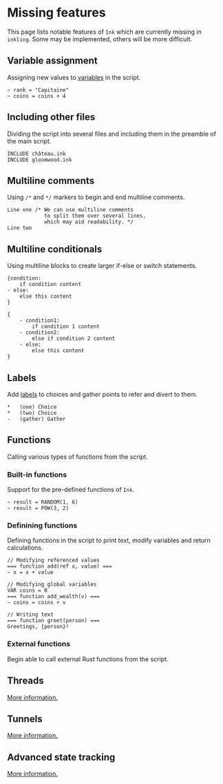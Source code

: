 # Missing features

This page lists notable features of `Ink` which are currently missing in `inkling`.
Some may be implemented, others will be more difficult. 

## Variable assignment

Assigning new values to [variables](variables.md) in the script.

```plain
~ rank = "Capitaine"
~ coins = coins + 4
```

## Including other files

Dividing the script into several files and including them in the preamble 
of the main script.

```plain
INCLUDE château.ink
INCLUDE gloomwood.ink
```

## Multiline comments

Using `/*` and `*/` markers to begin and end multiline comments.

```plain
Line one /* We can use multiline comments
            to split them over several lines, 
            which may aid readability. */
Line two
```

## Multiline conditionals

Using multiline blocks to create larger if-else or switch statements.

```plain
{condition:
    if condition content
- else:
    else this content
}
```

```plain
{
    - condition1:
        if condition 1 content
    - condition2:
        else if condition 2 content
    - else:
        else this content
}
```

## Labels

Add [labels](https://github.com/inkle/ink/blob/master/Documentation/WritingWithInk.md#gathers-and-options-can-be-labelled) 
to choices and gather points to refer and divert to them.

```plain
*   (one) Choice
*   (two) Choice
-   (gather) Gather 
```

## Functions

Calling various types of functions from the script.

### Built-in functions

Support for the pre-defined functions of `Ink`.

```plain
~ result = RANDOM(1, 6)
~ result = POW(3, 2)
```

### Definining functions

Defining functions in the script to print text, modify variables and return calculations.

```plain
// Modifying referenced values
=== function add(ref x, value) ===
~ x = x + value
```

```plain
// Modifying global variables
VAR coins = 0
=== function add_wealth(v) ===
~ coins = coins + v
```

```plain
// Writing text 
=== function greet(person) ===
Greetings, {person}!
```

### External functions

Begin able to call external Rust functions from the script.

## Threads

[More information.](https://github.com/inkle/ink/blob/master/Documentation/WritingWithInk.md#2-threads)

## Tunnels

[More information.](https://github.com/inkle/ink/blob/master/Documentation/WritingWithInk.md#1-tunnels)

## Advanced state tracking

[More information.](https://github.com/inkle/ink/blob/master/Documentation/WritingWithInk.md#part-5-advanced-state-tracking)